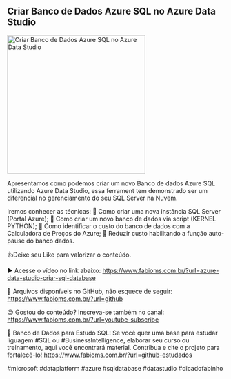 ## Criar Banco de Dados Azure SQL no Azure Data Studio

<img src="https://fabioms.com.br/uploads/youtube/YZooc1eFBQk.png" alt="Criar Banco de Dados Azure SQL no Azure Data Studio" title="Azure SQL" width="320"/>

Apresentamos como podemos criar um novo Banco de dados Azure SQL utilizando Azure Data Studio, essa ferrament tem demonstrado ser um diferencial no gerenciamento do seu SQL Server na Nuvem.

Iremos conhecer as técnicas:
🔹 Como criar uma nova instância SQL Server (Portal Azure);
🔹 Como criar um novo banco de dados via script (KERNEL PYTHON);
🔹 Como identificar o custo do banco de dados com a Calculadora de Preços do Azure;
🔹 Reduzir custo habilitando a função auto-pause do banco dados.

👍Deixe seu Like para valorizar o conteúdo.

▶️ Acesse o vídeo no link abaixo:
https://www.fabioms.com.br/?url=azure-data-studio-criar-sql-database

📁 Arquivos disponíveis no GitHub, não esquece de seguir:
https://www.fabioms.com.br/?url=github

😉 Gostou do conteúdo? Inscreva-se também no canal:
https://www.fabioms.com.br/?url=youtube-subscribe

🎁 Banco de Dados para Estudo SQL:
Se você quer uma base para estudar liguagem #SQL ou #BusinessIntelligence, elaborar seu curso ou treinamento, aqui você encontrará material. 
Contribua e cite o projeto para fortalecê-lo!
https://www.fabioms.com.br/?url=github-estudados

#microsoft #dataplatform #azure #sqldatabase #datastudio #dicadofabinho